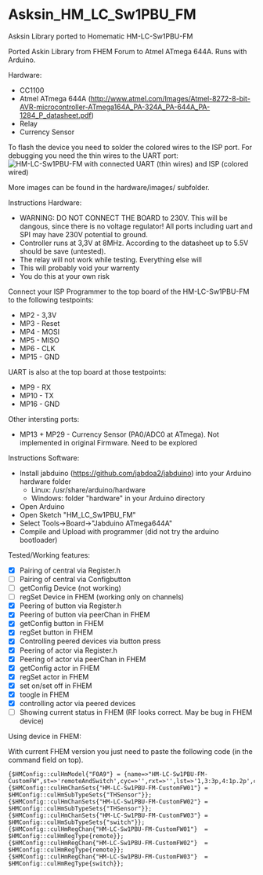 Asksin\_HM\_LC\_Sw1PBU\_FM
======================

Asksin Library ported to Homematic HM\-LC\-Sw1PBU\-FM

Ported Askin Library from FHEM Forum to Atmel ATmega 644A. Runs with Arduino.

Hardware:
* CC1100
* Atmel ATmega 644A (http://www.atmel.com/Images/Atmel-8272-8-bit-AVR-microcontroller-ATmega164A_PA-324A_PA-644A_PA-1284_P_datasheet.pdf)
* Relay
* Currency Sensor

To flash the device you need to solder the colored wires to the ISP port. For debugging you need the thin wires to the UART port:
![](https://raw.github.com/jabdoa2/Asksin_HM_LC_Sw1PBU_FM/master/hardware/images/isp.jpg "HM-LC-Sw1PBU-FM with connected UART (thin wires) and ISP (colored wired)")

More images can be found in the hardware/images/ subfolder.

Instructions Hardware:
* WARNING: DO NOT CONNECT THE BOARD to 230V. This will be dangous, since there is no voltage regulator! All ports including uart and SPI may have 230V potential to ground.
* Controller runs at 3,3V at 8MHz. According to the datasheet up to 5.5V should be save (untested).
* The relay will not work while testing. Everything else will
* This will probably void your warrenty
* You do this at your own risk

Connect your ISP Programmer to the top board of the HM-LC-Sw1PBU-FM to the following testpoints:
* MP2 - 3,3V 
* MP3 - Reset
* MP4 - MOSI
* MP5 - MISO
* MP6 - CLK
* MP15 - GND

UART is also at the top board at those testpoints:
* MP9 - RX
* MP10 - TX
* MP16 - GND

Other intersting ports:
* MP13 + MP29 - Currency Sensor (PA0/ADC0 at ATmega). Not implemented in original Firmware. Need to be explored

Instructions Software:
* Install jabduino (https://github.com/jabdoa2/jabduino) into your Arduino hardware folder
    * Linux: /usr/share/arduino/hardware 
    * Windows: folder "hardware" in your Arduino directory
* Open Arduino
* Open Sketch "HM\_LC\_Sw1PBU\_FM"
* Select Tools->Board->"Jabduino ATmega644A"
* Compile and Upload with programmer (did not try the arduino bootloader)

Tested/Working features:
- [x] Pairing of central via Register.h
- [ ] Pairing of central via Configbutton
- [ ] getConfig Device (not working)
- [ ] regSet Device in FHEM (working only on channels)
- [x] Peering of button via Register.h
- [x] Peering of button via peerChan in FHEM
- [x] getConfig button in FHEM
- [x] regSet button in FHEM
- [x] Controlling peered devices via button press
- [x] Peering of actor via Register.h
- [x] Peering of actor via peerChan in FHEM
- [x] getConfig actor in FHEM
- [x] regSet actor in FHEM
- [x] set on/set off in FHEM
- [x] toogle in FHEM
- [x] controlling actor via peered devices
- [ ] Showing current status in FHEM (RF looks correct. May be bug in FHEM device)

Using device in FHEM:

With current FHEM version you just need to paste the following code (in the command field on top).

```
{$HMConfig::culHmModel{"F0A9"} = {name=>"HM-LC-Sw1PBU-FM-CustomFW",st=>'remoteAndSwitch',cyc=>'',rxt=>'',lst=>'1,3:3p,4:1p.2p',chn=>"Btn:1:2,Sw:3:3"}}
{$HMConfig::culHmChanSets{"HM-LC-Sw1PBU-FM-CustomFW01"} = $HMConfig::culHmSubTypeSets{"THSensor"}};
{$HMConfig::culHmChanSets{"HM-LC-Sw1PBU-FM-CustomFW02"} = $HMConfig::culHmSubTypeSets{"THSensor"}};
{$HMConfig::culHmChanSets{"HM-LC-Sw1PBU-FM-CustomFW03"} = $HMConfig::culHmSubTypeSets{"switch"}};
{$HMConfig::culHmRegChan{"HM-LC-Sw1PBU-FM-CustomFW01"}  = $HMConfig::culHmRegType{remote}};
{$HMConfig::culHmRegChan{"HM-LC-Sw1PBU-FM-CustomFW02"}  = $HMConfig::culHmRegType{remote}};
{$HMConfig::culHmRegChan{"HM-LC-Sw1PBU-FM-CustomFW03"}  = $HMConfig::culHmRegType{switch}};
```
